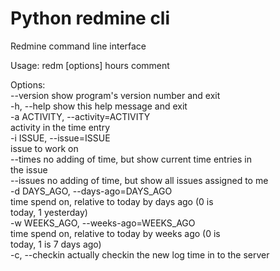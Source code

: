 # Python redmine cli

Redmine command line interface


Usage: redm [options] hours comment

Options:  
  --version             show program's version number and exit  
  -h, --help            show this help message and exit  
  -a ACTIVITY, --activity=ACTIVITY  
                        activity in the time entry  
  -i ISSUE, --issue=ISSUE  
                        issue to work on  
  --times               no adding of time, but show current time entries in  
                        the issue  
  --issues              no adding of time, but show all issues assigned to me  
  -d DAYS_AGO, --days-ago=DAYS_AGO  
                        time spend on, relative to today by days ago (0 is  
                        today, 1 yesterday)  
  -w WEEKS_AGO, --weeks-ago=WEEKS_AGO  
                        time spend on, relative to today by weeks ago (0 is  
                        today, 1 is 7 days ago)  
  -c, --checkin         actually checkin the new log time in to the server    
